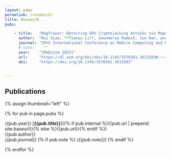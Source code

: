 ```yaml
---
layout: page
permalink: /research/
title: Research
pubs:

    - title:   "MagTracer: Detecting GPU Cryptojacking Attacks via Magnetic Leakage Signals"
      author:  "Rui Xiao, **Tianyu Li**, Soundarya Ramesh, Jun Han, and Jinsong Han"
      journal: "29th International Conference on Mobile Computing and Networking"
      # note:    ""
      year:    "[MobiCom 2023]"
      url:     "https://dl.acm.org/doi/abs/10.1145/3570361.3613283#:~:text=MagTracer%20utilizes%20a%20small%20magnetic,the%20victim%20about%20potential%20cryptojacking."
      doi:     "https://doi.org/10.1145/3570361.3613283"


---
```


## Publications

{% assign thumbnail="left" %}

{% for pub in page.pubs %}

{{pub.year}} [**{{pub.title}}**]({% if pub.internal %}{{pub.url | prepend: site.baseurl}}{% else %}{{pub.url}}{% endif %})<br />
{{pub.author}}<br />
*{{pub.journal}}*
{% if pub.note %} *({{pub.note}})* {% endif %} 

{% endfor %}
